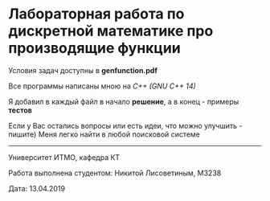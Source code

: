 # Лабораторная работа по дискретной математике про производящие функции

Условия задач доступны в **genfunction.pdf**

Все программы написаны мною на _C++ (GNU C++ 14)_

Я добавил в каждый файл в начало **решение**, а в конец - примеры **тестов**

Если у Вас остались вопросы или есть идеи, что можно улучшить - пишите) Меня легко найти в любой поисковой системе

***
Университет ИТМО, кафедра КТ

Работа выполнена студентом: Никитой Лисоветиным, М3238

Дата: 13.04.2019
